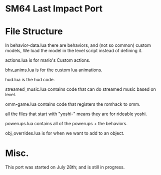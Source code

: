 # SM64 Last Impact Port

# File Structure

In behavior-data.lua there are behaviors, and (not so common) custom models, We load the model in the level script instead of defining it.

actions.lua is for mario's Custom actions.

bhv_anims.lua is for the custom lua animations.

hud.lua is the hud code.

streamed_music.lua contains code that can do streamed music based on level.

omm-game.lua contains code that registers the romhack to omm.

all the files that start with "yoshi-" means they are for rideable yoshi.

powerups.lua contains all of the powerups + the behaviors.

obj_overrides.lua is for when we want to add to an object.

# Misc.

This port was started on July 28th; and is still in progress.